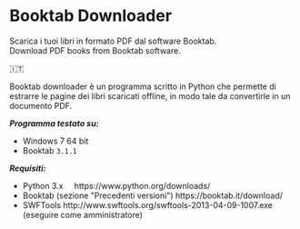 # Booktab Downloader
Scarica i tuoi libri in formato PDF dal software Booktab.<br>
Download PDF books from Booktab software.

:it:

Booktab downloader è un programma scritto in Python che permette di estrarre le pagine dei libri scaricati offline, in modo tale da convertirle in un documento PDF.

**_Programma testato su:_**
<ul>
  <li>Windows 7 64 bit</li>
  <li>Booktab <code>3.1.1</code>
</ul>

**_Requisiti:_**
<ul>
  <li>Python 3.x &nbsp; &nbsp; https://www.python.org/downloads/</li>
  <li>Booktab (sezione "Precedenti versioni") https://booktab.it/download/</li>
  <li>SWFTools http://www.swftools.org/swftools-2013-04-09-1007.exe (eseguire come amministratore)</li>
</ul>
